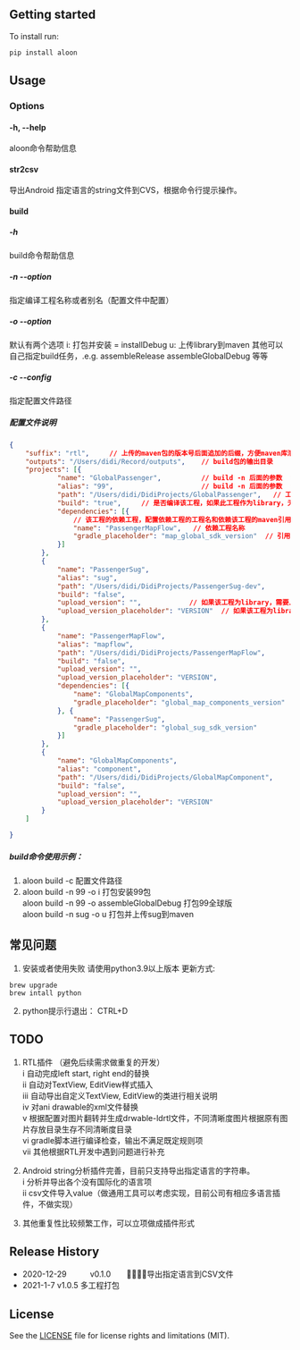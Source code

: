 ## Getting started

To install run:
```bash
pip install aloon
```

## Usage

### Options

#### -h, --help
aloon命令帮助信息

#### str2csv
导出Android 指定语言的string文件到CVS，根据命令行提示操作。

#### build

##### -h
build命令帮助信息

##### -n --option
指定编译工程名称或者别名（配置文件中配置）

##### -o --option
默认有两个选项 
i: 打包并安装 = installDebug
u: 上传library到maven
其他可以自己指定build任务，.e.g. assembleRelease assembleGlobalDebug 等等

##### -c --config 
指定配置文件路径

##### 配置文件说明
```json
{
	"suffix": "rtl",     // 上传的maven包的版本号后面追加的后缀，方便maven库清理，验证完毕可以根据后缀清理干净
	"outputs": "/Users/didi/Record/outputs",    // build包的输出目录
	"projects": [{
			"name": "GlobalPassenger",          // build -n 后面的参数  编译的工程名称
			"alias": "99",                      // build -n 后面的参数  编译的工程名称，和nane二选一，通常为了输入方便配置简写
			"path": "/Users/didi/DidiProjects/GlobalPassenger",   // 工程在电脑的路径
			"build": "true",     // 是否编译该工程，如果此工程作为library，无修改时候可配置不编译，配置false。
            "dependencies": [{   
				// 该工程的依赖工程，配置依赖工程的工程名和依赖该工程的maven引用版本变量，工程编译时候会先编译依赖工程，只要配置了依赖工程，需要配置依赖工程的完整信息
				"name": "PassengerMapFlow",   // 依赖工程名称
				"gradle_placeholder": "map_global_sdk_version"  // 引用的依赖工程的版本变量
			}]
		},
		{
			"name": "PassengerSug",
			"alias": "sug",
			"path": "/Users/didi/DidiProjects/PassengerSug-dev",
			"build": "false",
			"upload_version": "",            // 如果该工程为library，需要上传maven，则需要配置上传版本号
            "upload_version_placeholder": "VERSION"  // 如果该工程为library，需要上传maven，需要配置版本号的引用变量
		},
		{
			"name": "PassengerMapFlow",
			"alias": "mapflow",
			"path": "/Users/didi/DidiProjects/PassengerMapFlow",
			"build": "false",
			"upload_version": "",
			"upload_version_placeholder": "VERSION",
			"dependencies": [{
				"name": "GlobalMapComponents",
				"gradle_placeholder": "global_map_components_version"
			}, {
				"name": "PassengerSug",
				"gradle_placeholder": "global_sug_sdk_version"
			}]
		},
		{
			"name": "GlobalMapComponents",
			"alias": "component",
			"path": "/Users/didi/DidiProjects/GlobalMapComponent",
			"build": "false",
			"upload_version": "",
			"upload_version_placeholder": "VERSION"
		}
	]

}
```

##### build命令使用示例：
1. aloon build -c 配置文件路径  
2. aloon build -n 99 -o i 打包安装99包  
   aloon build -n 99 -o assembleGlobalDebug  打包99全球版  
   aloon build -n sug -o u  打包并上传sug到maven  

## 常见问题
1. 安装或者使用失败
请使用python3.9以上版本
更新方式:
```shell
brew upgrade 
brew intall python
```
2. python提示行退出：
   CTRL+D

## TODO
1. RTL插件  （避免后续需求做重复的开发）  
   i   自动完成left start, right end的替换  
   ii  自动对TextView, EditView样式插入  
   iii 自动导出自定义TextView, EditView的类进行相关说明  
   iv  对ani drawable的xml文件替换  
   v   根据配置对图片翻转并生成drwable-ldrtl文件，不同清晰度图片根据原有图片存放目录生存不同清晰度目录  
   vi  gradle脚本进行编译检查，输出不满足既定规则项  
   vii 其他根据RTL开发中遇到问题进行补充  

2. Android string分析插件完善，目前只支持导出指定语言的字符串。  
   i  分析并导出各个没有国际化的语言项  
   ii csv文件导入value（做通用工具可以考虑实现，目前公司有相应多语言插件，不做实现）  

3. 其他重复性比较频繁工作，可以立项做成插件形式  

## Release History
* 2020-12-29   v0.1.0  导出指定语言到CSV文件
* 2021-1-7     v1.0.5  多工程打包

## License
See the [LICENSE](LICENSE) file for license rights and limitations (MIT).
